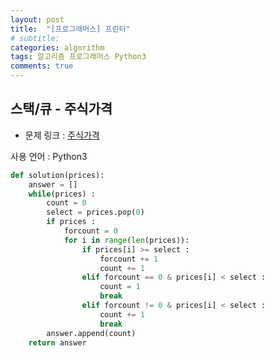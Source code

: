 ```yaml
---
layout: post
title:  "[프로그래머스] 프린터"
# subtitle: 
categories: algorithm
tags: 알고리즘 프로그래머스 Python3
comments: true
---
```


## 스택/큐 - 주식가격

* 문제 링크 : [주식가격](https://programmers.co.kr/learn/courses/30/lessons/42584?language=python3)

사용 언어 : Python3
```python
def solution(prices):
    answer = []
    while(prices) :
        count = 0
        select = prices.pop(0)
        if prices :
            forcount = 0
            for i in range(len(prices)):
                if prices[i] >= select :
                    forcount += 1
                    count += 1
                elif forcount == 0 & prices[i] < select :
                    count = 1
                    break
                elif forcount != 0 & prices[i] < select :
                    count += 1
                    break
        answer.append(count)       
    return answer
```